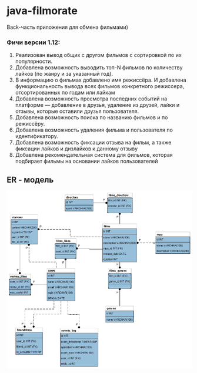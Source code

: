 # java-filmorate
Back-часть приложения для обмена фильмами)

### Фичи версии 1.12:
1. Реализован вывод общих с другом фильмов с сортировкой по их популярности.
2. Добавлена возможность выводить топ-N фильмов по количеству лайков (по жанру и за указанный год).
3. В информацию о фильмах добавлено имя режиссёра. И добавлена функциональность вывода всех фильмов конкретного режиссера, отсортированных по годам или лайкам
4. Добавлена возможность просмотра последних событий на платформе — добавление в друзья, удаление из друзей, лайки и отзывы, которые оставили друзья пользователя.
5. Добавлена возможность поиска по названию фильмов и по режиссёру.
6. Добавлена возможность удаления фильма и пользователя по идентификатору.
7. Добавлена возможность фиксации отзыва на фильм, а также фиксации лайков и дизлайков к данному отзыву
8. Добавлена рекомендательная система для фильмов, которая подбирает фильмы на основании лайков пользователей

## ER - модель
![sql_sheme](sql_cheme.png)